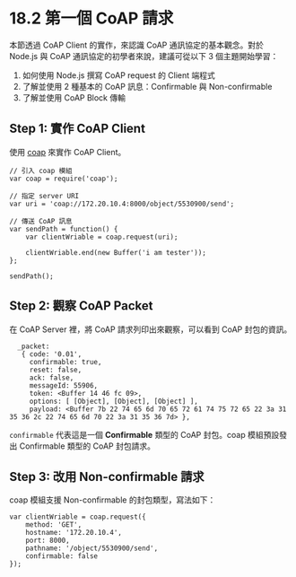 # 18.2 第一個 CoAP 請求

本節透過 CoAP Client 的實作，來認識 CoAP 通訊協定的基本觀念。對於 Node.js 與 CoAP 通訊協定的初學者來說，建議可從以下 3 個主題開始學習：

1. 如何使用 Node.js 撰寫 CoAP request 的 Client 端程式
2. 了解並使用 2 種基本的 CoAP 訊息：Confirmable 與 Non-confirmable
3. 了解並使用 CoAP Block 傳輸

## Step 1: 實作 CoAP Client

使用 [coap](https://www.npmjs.com/package/coap) 來實作 CoAP Client。

```
// 引入 coap 模組
var coap = require('coap');

// 指定 server URI
var uri = 'coap://172.20.10.4:8000/object/5530900/send';

// 傳送 CoAP 訊息
var sendPath = function() {
    var clientWriable = coap.request(uri);

    clientWriable.end(new Buffer('i am tester'));
};

sendPath();
```

## Step 2: 觀察 CoAP Packet

在 CoAP Server 裡，將 CoAP 請求列印出來觀察，可以看到 CoAP 封包的資訊。

```
  _packet: 
   { code: '0.01',
     confirmable: true,
     reset: false,
     ack: false,
     messageId: 55906,
     token: <Buffer 14 46 fc 09>,
     options: [ [Object], [Object], [Object] ],
     payload: <Buffer 7b 22 74 65 6d 70 65 72 61 74 75 72 65 22 3a 31 35 36 2c 22 74 65 6d 70 22 3a 31 35 36 7d> },
```

```confirmable``` 代表這是一個 **Confirmable** 類型的 CoAP 封包。coap 模組預設發出 Confirmable 類型的 CoAP 封包請求。

## Step 3: 改用 Non-confirmable 請求

coap 模組支援 Non-confirmable 的封包類型，寫法如下：

```
var clientWriable = coap.request({
    method: 'GET',
    hostname: '172.20.10.4',
    port: 8000,
    pathname: '/object/5530900/send',
    confirmable: false
});
 ```


